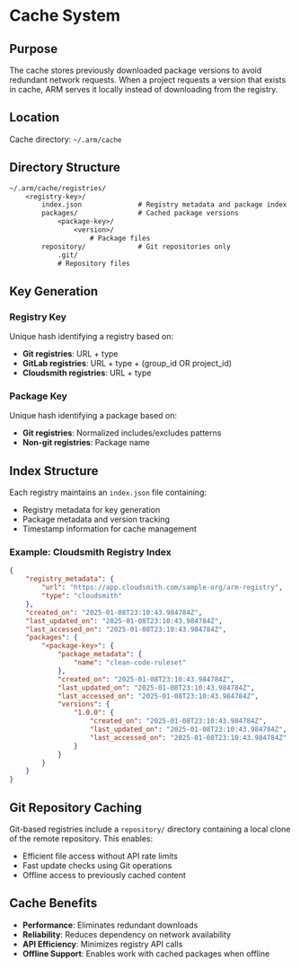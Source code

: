 # Cache System

## Purpose

The cache stores previously downloaded package versions to avoid redundant network requests. When a project requests a version that exists in cache, ARM serves it locally instead of downloading from the registry.

## Location

Cache directory: `~/.arm/cache`

## Directory Structure

```txt
~/.arm/cache/registries/
    <registry-key>/
        index.json              # Registry metadata and package index
        packages/               # Cached package versions
            <package-key>/
                <version>/
                    # Package files
        repository/             # Git repositories only
            .git/
            # Repository files
```

## Key Generation

### Registry Key
Unique hash identifying a registry based on:
- **Git registries**: URL + type
- **GitLab registries**: URL + type + (group_id OR project_id)
- **Cloudsmith registries**: URL + type

### Package Key
Unique hash identifying a package based on:
- **Git registries**: Normalized includes/excludes patterns
- **Non-git registries**: Package name

## Index Structure

Each registry maintains an `index.json` file containing:
- Registry metadata for key generation
- Package metadata and version tracking
- Timestamp information for cache management

### Example: Cloudsmith Registry Index

```json
{
    "registry_metadata": {
        "url": "https://app.cloudsmith.com/sample-org/arm-registry",
        "type": "cloudsmith"
    },
    "created_on": "2025-01-08T23:10:43.984784Z",
    "last_updated_on": "2025-01-08T23:10:43.984784Z",
    "last_accessed_on": "2025-01-08T23:10:43.984784Z",
    "packages": {
        "<package-key>": {
            "package_metadata": {
                "name": "clean-code-ruleset"
            },
            "created_on": "2025-01-08T23:10:43.984784Z",
            "last_updated_on": "2025-01-08T23:10:43.984784Z",
            "last_accessed_on": "2025-01-08T23:10:43.984784Z",
            "versions": {
                "1.0.0": {
                    "created_on": "2025-01-08T23:10:43.984784Z",
                    "last_updated_on": "2025-01-08T23:10:43.984784Z",
                    "last_accessed_on": "2025-01-08T23:10:43.984784Z"
                }
            }
        }
    }
}
```

## Git Repository Caching

Git-based registries include a `repository/` directory containing a local clone of the remote repository. This enables:
- Efficient file access without API rate limits
- Fast update checks using Git operations
- Offline access to previously cached content

## Cache Benefits

- **Performance**: Eliminates redundant downloads
- **Reliability**: Reduces dependency on network availability
- **API Efficiency**: Minimizes registry API calls
- **Offline Support**: Enables work with cached packages when offline
